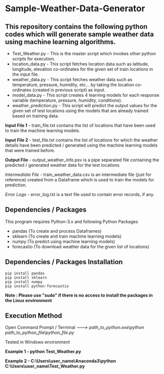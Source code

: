 # Sample-Weather-Data-Generator

## This repository contains the following python codes which will generate sample weather data using machine learning algorithms.

* Test_Weather.py - This is the master script which invokes other python scripts for execution.
* location_data.py - This script fetches location data such as latitude, longitude, elevation co-ordinates for the given set of train locations in the input file.
* weather_data.py - This script fetches weather data such as temperature, pressure, humidity, etc... by taking the location co-ordinates (created in previous script) as input.
* model_data.py - This script creates 4 learning models for each response variable (temperature, pressure, humidity, conditions).
* weather_prediction.py - This script will predict the output values for the given set of test locations using the models that are already trained based on training data.



**Input File 1** - train_file.txt contains the list of locations that have been used to train the machine learning models.

**Input File 2** - test_file.txt contains the list of locations for which the weather details have been predicted / generated using the machine learning models that were trained before.

**Output File** - output_weather_info.psv is a pipe separated file containing the predicted / generated weather data for the test locations

*Intermediate File* - train_weather_data.csv is an intermediate file (just for reference) created from a Dataframe which is used to train the models for prediction.

*Error Logs* - error_log.txt is a text file used to contain error records, if any.

## Dependencies / Packages
This program requires Python-3.x and following Python Packages

* pandas (To create and process Dataframes)
* sklearn (To create and train machine learning models)
* numpy (To predict using machine learning models)
* forecastio (To download weather data for the given list of locations)

## Dependencies / Packages Installation
```
pip install pandas
pip install sklearn
pip install numpy
pip install python-forecastio
```
**Note : Please use "sudo" if there is no access to install the packages in the Linux environment**

## Execution Method
Open Command Prompt / Terminal ---> *path_to_python.exe\python path_to_python_file\python_file.py*

Tested in Windows environment

**Example 1 - python Test_Weather.py**

**Example 2 - C:\Users\user_name\Anaconda3\python C:\Users\user_name\Test_Weather.py**
